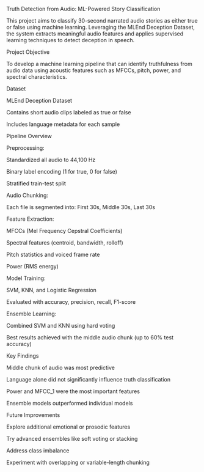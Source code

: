 Truth Detection from Audio: ML-Powered Story Classification

This project aims to classify 30-second narrated audio stories as either true or false using machine learning. Leveraging the MLEnd Deception Dataset, the system extracts meaningful audio features and applies supervised learning techniques to detect deception in speech.

Project Objective

To develop a machine learning pipeline that can identify truthfulness from audio data using acoustic features such as MFCCs, pitch, power, and spectral characteristics.

Dataset

MLEnd Deception Dataset

Contains short audio clips labeled as true or false

Includes language metadata for each sample

Pipeline Overview

Preprocessing:

Standardized all audio to 44,100 Hz

Binary label encoding (1 for true, 0 for false)

Stratified train-test split

Audio Chunking:

Each file is segmented into: First 30s, Middle 30s, Last 30s

Feature Extraction:

MFCCs (Mel Frequency Cepstral Coefficients)

Spectral features (centroid, bandwidth, rolloff)

Pitch statistics and voiced frame rate

Power (RMS energy)

Model Training:

SVM, KNN, and Logistic Regression

Evaluated with accuracy, precision, recall, F1-score

Ensemble Learning:

Combined SVM and KNN using hard voting

Best results achieved with the middle audio chunk (up to 60% test accuracy)

Key Findings

Middle chunk of audio was most predictive

Language alone did not significantly influence truth classification

Power and MFCC_1 were the most important features

Ensemble models outperformed individual models

Future Improvements

Explore additional emotional or prosodic features

Try advanced ensembles like soft voting or stacking

Address class imbalance

Experiment with overlapping or variable-length chunking
